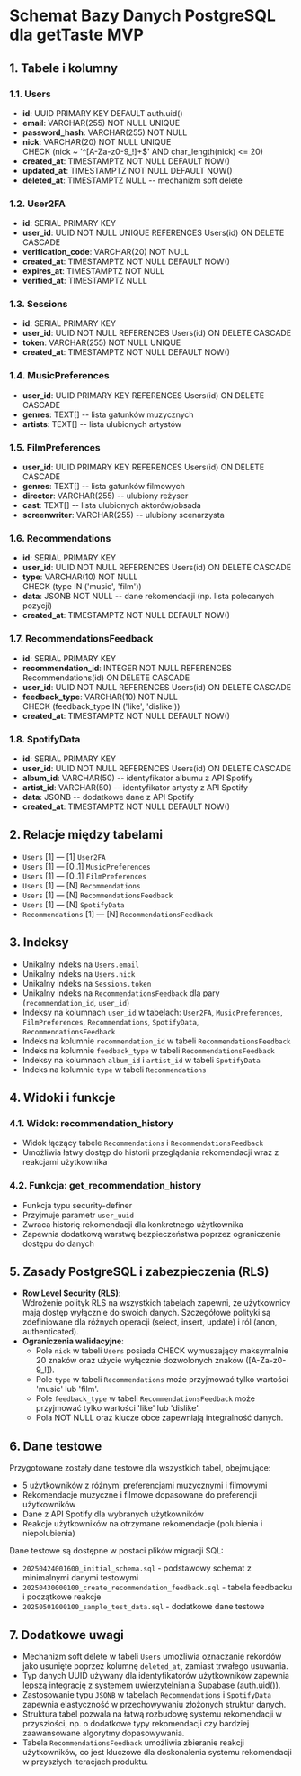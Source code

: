 # Schemat Bazy Danych PostgreSQL dla getTaste MVP

## 1. Tabele i kolumny

### 1.1. Users

- **id**: UUID PRIMARY KEY DEFAULT auth.uid()
- **email**: VARCHAR(255) NOT NULL UNIQUE
- **password_hash**: VARCHAR(255) NOT NULL
- **nick**: VARCHAR(20) NOT NULL UNIQUE  
  CHECK (nick ~ '^[A-Za-z0-9_!]+$' AND char_length(nick) <= 20)
- **created_at**: TIMESTAMPTZ NOT NULL DEFAULT NOW()
- **updated_at**: TIMESTAMPTZ NOT NULL DEFAULT NOW()
- **deleted_at**: TIMESTAMPTZ NULL -- mechanizm soft delete

### 1.2. User2FA

- **id**: SERIAL PRIMARY KEY
- **user_id**: UUID NOT NULL UNIQUE REFERENCES Users(id) ON DELETE CASCADE
- **verification_code**: VARCHAR(20) NOT NULL
- **created_at**: TIMESTAMPTZ NOT NULL DEFAULT NOW()
- **expires_at**: TIMESTAMPTZ NOT NULL
- **verified_at**: TIMESTAMPTZ NULL

### 1.3. Sessions

- **id**: SERIAL PRIMARY KEY
- **user_id**: UUID NOT NULL REFERENCES Users(id) ON DELETE CASCADE
- **token**: VARCHAR(255) NOT NULL UNIQUE
- **created_at**: TIMESTAMPTZ NOT NULL DEFAULT NOW()

### 1.4. MusicPreferences

- **user_id**: UUID PRIMARY KEY REFERENCES Users(id) ON DELETE CASCADE
- **genres**: TEXT[] -- lista gatunków muzycznych
- **artists**: TEXT[] -- lista ulubionych artystów

### 1.5. FilmPreferences

- **user_id**: UUID PRIMARY KEY REFERENCES Users(id) ON DELETE CASCADE
- **genres**: TEXT[] -- lista gatunków filmowych
- **director**: VARCHAR(255) -- ulubiony reżyser
- **cast**: TEXT[] -- lista ulubionych aktorów/obsada
- **screenwriter**: VARCHAR(255) -- ulubiony scenarzysta

### 1.6. Recommendations

- **id**: SERIAL PRIMARY KEY
- **user_id**: UUID NOT NULL REFERENCES Users(id) ON DELETE CASCADE
- **type**: VARCHAR(10) NOT NULL  
  CHECK (type IN ('music', 'film'))
- **data**: JSONB NOT NULL -- dane rekomendacji (np. lista polecanych pozycji)
- **created_at**: TIMESTAMPTZ NOT NULL DEFAULT NOW()

### 1.7. RecommendationsFeedback

- **id**: SERIAL PRIMARY KEY
- **recommendation_id**: INTEGER NOT NULL REFERENCES Recommendations(id) ON DELETE CASCADE
- **user_id**: UUID NOT NULL REFERENCES Users(id) ON DELETE CASCADE
- **feedback_type**: VARCHAR(10) NOT NULL  
  CHECK (feedback_type IN ('like', 'dislike'))
- **created_at**: TIMESTAMPTZ NOT NULL DEFAULT NOW()

### 1.8. SpotifyData

- **id**: SERIAL PRIMARY KEY
- **user_id**: UUID NOT NULL REFERENCES Users(id) ON DELETE CASCADE
- **album_id**: VARCHAR(50) -- identyfikator albumu z API Spotify
- **artist_id**: VARCHAR(50) -- identyfikator artysty z API Spotify
- **data**: JSONB -- dodatkowe dane z API Spotify
- **created_at**: TIMESTAMPTZ NOT NULL DEFAULT NOW()

## 2. Relacje między tabelami

- `Users` [1] — [1] `User2FA`
- `Users` [1] — [0..1] `MusicPreferences`
- `Users` [1] — [0..1] `FilmPreferences`
- `Users` [1] — [N] `Recommendations`
- `Users` [1] — [N] `RecommendationsFeedback`
- `Users` [1] — [N] `SpotifyData`
- `Recommendations` [1] — [N] `RecommendationsFeedback`

## 3. Indeksy

- Unikalny indeks na `Users.email`
- Unikalny indeks na `Users.nick`
- Unikalny indeks na `Sessions.token`
- Unikalny indeks na `RecommendationsFeedback` dla pary (`recommendation_id`, `user_id`)
- Indeksy na kolumnach `user_id` w tabelach: `User2FA`, `MusicPreferences`, `FilmPreferences`, `Recommendations`, `SpotifyData`, `RecommendationsFeedback`
- Indeks na kolumnie `recommendation_id` w tabeli `RecommendationsFeedback`
- Indeks na kolumnie `feedback_type` w tabeli `RecommendationsFeedback`
- Indeksy na kolumnach `album_id` i `artist_id` w tabeli `SpotifyData`
- Indeks na kolumnie `type` w tabeli `Recommendations`

## 4. Widoki i funkcje

### 4.1. Widok: recommendation_history

- Widok łączący tabele `Recommendations` i `RecommendationsFeedback`
- Umożliwia łatwy dostęp do historii przeglądania rekomendacji wraz z reakcjami użytkownika

### 4.2. Funkcja: get_recommendation_history

- Funkcja typu security-definer
- Przyjmuje parametr `user_uuid`
- Zwraca historię rekomendacji dla konkretnego użytkownika
- Zapewnia dodatkową warstwę bezpieczeństwa poprzez ograniczenie dostępu do danych

## 5. Zasady PostgreSQL i zabezpieczenia (RLS)

- **Row Level Security (RLS)**:  
  Wdrożenie polityk RLS na wszystkich tabelach zapewni, że użytkownicy mają dostęp wyłącznie do swoich danych. Szczegółowe polityki są zdefiniowane dla różnych operacji (select, insert, update) i ról (anon, authenticated).
- **Ograniczenia walidacyjne**:
  - Pole `nick` w tabeli `Users` posiada CHECK wymuszający maksymalnie 20 znaków oraz użycie wyłącznie dozwolonych znaków ([A-Za-z0-9_!]).
  - Pole `type` w tabeli `Recommendations` może przyjmować tylko wartości 'music' lub 'film'.
  - Pole `feedback_type` w tabeli `RecommendationsFeedback` może przyjmować tylko wartości 'like' lub 'dislike'.
  - Pola NOT NULL oraz klucze obce zapewniają integralność danych.

## 6. Dane testowe

Przygotowane zostały dane testowe dla wszystkich tabel, obejmujące:

- 5 użytkowników z różnymi preferencjami muzycznymi i filmowymi
- Rekomendacje muzyczne i filmowe dopasowane do preferencji użytkowników
- Dane z API Spotify dla wybranych użytkowników
- Reakcje użytkowników na otrzymane rekomendacje (polubienia i niepolubienia)

Dane testowe są dostępne w postaci plików migracji SQL:

- `20250424001600_initial_schema.sql` - podstawowy schemat z minimalnymi danymi testowymi
- `20250430000100_create_recommendation_feedback.sql` - tabela feedbacku i początkowe reakcje
- `20250501000100_sample_test_data.sql` - dodatkowe dane testowe

## 7. Dodatkowe uwagi

- Mechanizm soft delete w tabeli `Users` umożliwia oznaczanie rekordów jako usunięte poprzez kolumnę `deleted_at`, zamiast trwałego usuwania.
- Typ danych UUID używany dla identyfikatorów użytkowników zapewnia lepszą integrację z systemem uwierzytelniania Supabase (auth.uid()).
- Zastosowanie typu `JSONB` w tabelach `Recommendations` i `SpotifyData` zapewnia elastyczność w przechowywaniu złożonych struktur danych.
- Struktura tabel pozwala na łatwą rozbudowę systemu rekomendacji w przyszłości, np. o dodatkowe typy rekomendacji czy bardziej zaawansowane algorytmy dopasowywania.
- Tabela `RecommendationsFeedback` umożliwia zbieranie reakcji użytkowników, co jest kluczowe dla doskonalenia systemu rekomendacji w przyszłych iteracjach produktu.
